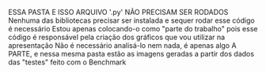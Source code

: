 ESSA PASTA E ISSO ARQUIVO '.py' NÃO PRECISAM SER RODADOS
Nenhuma das bibliotecas precisar ser instalada e sequer rodar esse código é necessário
Estou apenas colocando-o como "parte do trabalho" pois esse código é responsável pela criação dos gráficos que vou utilizar na apresentação
Não é necessário analisá-lo nem nada, é apenas algo A PARTE, e nessa mesma pasta estão as imagens geradas a partir dos dados das "testes" feito com o Benchmark